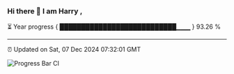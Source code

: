 ### Hi there 👋 I am Harry , 

⏳ Year progress { ███████████████████████████▁▁▁ } 93.26 %

---

⏰ Updated on Sat, 07 Dec 2024 07:32:01 GMT

![Progress Bar CI](https://github.com/duykhang68/duykhang68/workflows/Progress%20Bar%20CI/badge.svg)
